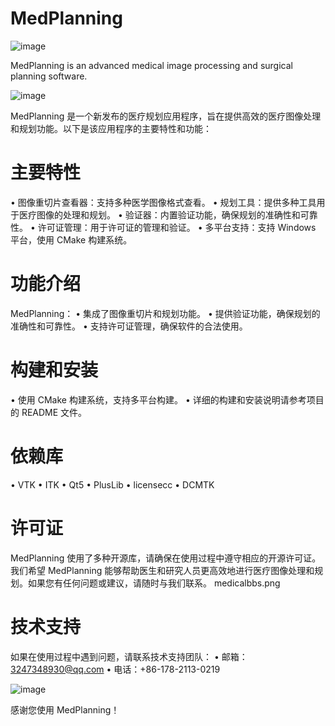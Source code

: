 # MedPlanning
![image](https://github.com/user-attachments/assets/423ba844-8a78-41ec-bd29-8d62fbb975b5)

MedPlanning is an advanced medical image processing and surgical planning software.

![image](https://github.com/user-attachments/assets/325325ac-0c2f-4d21-b551-35f6b9ac85ab)

MedPlanning 是一个新发布的医疗规划应用程序，旨在提供高效的医疗图像处理和规划功能。以下是该应用程序的主要特性和功能：
# 主要特性
•	图像重切片查看器：支持多种医学图像格式查看。
•	规划工具：提供多种工具用于医疗图像的处理和规划。
•	验证器：内置验证功能，确保规划的准确性和可靠性。
•	许可证管理：用于许可证的管理和验证。
•	多平台支持：支持 Windows 平台，使用 CMake 构建系统。

# 功能介绍 
MedPlanning：
•	集成了图像重切片和规划功能。
•	提供验证功能，确保规划的准确性和可靠性。
•	支持许可证管理，确保软件的合法使用。

# 构建和安装
•	使用 CMake 构建系统，支持多平台构建。
•	详细的构建和安装说明请参考项目的 README 文件。

# 依赖库
•	VTK
•	ITK
•	Qt5
•	PlusLib
•	licensecc
•	DCMTK

# 许可证
MedPlanning 使用了多种开源库，请确保在使用过程中遵守相应的开源许可证。
我们希望 MedPlanning 能够帮助医生和研究人员更高效地进行医疗图像处理和规划。如果您有任何问题或建议，请随时与我们联系。
medicalbbs.png

# 技术支持
如果在使用过程中遇到问题，请联系技术支持团队：
•	邮箱：3247348930@qq.com
•	电话：+86-178-2113-0219

![image](https://github.com/user-attachments/assets/219f9dab-c0b0-4312-b853-912215472f34)

感谢您使用 MedPlanning！


